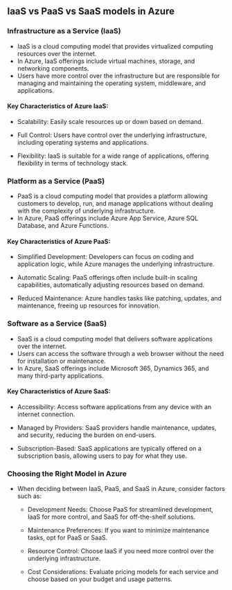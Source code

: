 IaaS vs PaaS vs SaaS models in Azure
---------------------------------------
### Infrastructure as a Service (IaaS)
* IaaS is a cloud computing model that provides virtualized computing resources over the internet. 
* In Azure, IaaS offerings include virtual machines, storage, and networking components. 
* Users have more control over the infrastructure but are responsible for managing and maintaining the operating system, middleware, and applications.

#### Key Characteristics of Azure IaaS:
* Scalability: Easily scale resources up or down based on demand.

* Full Control: Users have control over the underlying infrastructure, including operating systems and applications.

* Flexibility: IaaS is suitable for a wide range of applications, offering flexibility in terms of technology stack.

### Platform as a Service (PaaS)
* PaaS is a cloud computing model that provides a platform allowing customers to develop, run, and manage applications without dealing with the complexity of underlying infrastructure. 
* In Azure, PaaS offerings include Azure App Service, Azure SQL Database, and Azure Functions.

#### Key Characteristics of Azure PaaS:
* Simplified Development: Developers can focus on coding and application logic, while Azure manages the underlying infrastructure.

* Automatic Scaling: PaaS offerings often include built-in scaling capabilities, automatically adjusting resources based on demand.

* Reduced Maintenance: Azure handles tasks like patching, updates, and maintenance, freeing up resources for innovation.

### Software as a Service (SaaS)
* SaaS is a cloud computing model that delivers software applications over the internet. 
* Users can access the software through a web browser without the need for installation or maintenance. 
* In Azure, SaaS offerings include Microsoft 365, Dynamics 365, and many third-party applications.

#### Key Characteristics of Azure SaaS:
* Accessibility: Access software applications from any device with an internet connection.

* Managed by Providers: SaaS providers handle maintenance, updates, and security, reducing the burden on end-users.

* Subscription-Based: SaaS applications are typically offered on a subscription basis, allowing users to pay for what they use.

### Choosing the Right Model in Azure
* When deciding between IaaS, PaaS, and SaaS in Azure, consider factors such as:

    * Development Needs: Choose PaaS for streamlined development, IaaS for more control, and SaaS for off-the-shelf solutions.

    * Maintenance Preferences: If you want to minimize maintenance tasks, opt for PaaS or SaaS.

    * Resource Control: Choose IaaS if you need more control over the underlying infrastructure.

    * Cost Considerations: Evaluate pricing models for each service and choose based on your budget and usage patterns.
